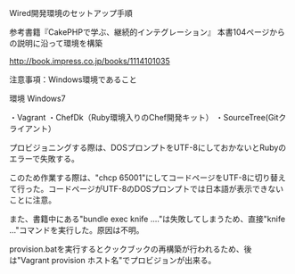 Wired開発環境のセットアップ手順

参考書籍『CakePHPで学ぶ、継続的インテグレーション』
本書104ページからの説明に沿って環境を構築

http://book.impress.co.jp/books/1114101035

注意事項：Windows環境であること

環境 Windows7

・Vagrant
・ChefDk（Ruby環境入りのChef開発キット）
・SourceTree(Gitクライアント）

プロビジョニングする際は、DOSプロンプトをUTF-8にしておかないとRubyのエラーで失敗する。

このため作業する際は、"chcp 65001"にしてコードページをUTF-8に切り替えて行った。コードページがUTF-8のDOSプロンプトでは日本語が表示できないことに注意。

また、書籍中にある"bundle exec knife ...."は失敗してしまうため、直接"knife ..."コマンドを実行した。原因は不明。

provision.batを実行するとクックブックの再構築が行われるため、後は"Vagrant provision ホスト名"でプロビジョンが出来る。

